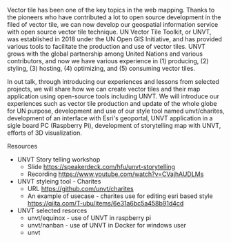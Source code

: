 Vector tile has been one of the key topics in the web mapping. Thanks to the pioneers who have contributed a lot to open source development in the filed of vector tile, we can now develop our geospatial information service with open source vector tile technique. 
UN Vector Tile Toolkit, or UNVT, was established in 2018 under the UN Open GIS Initiative, and has provided various tools to facilitate the production and use of vector tiles. UNVT grows with the global partnership among United Nations and various contributors, and now we have various experience in (1) producing, (2) styling, (3) hosting, (4) optimizing, and (5) consuming vector tiles.

In out talk, through introducing our experiences and lessons from selected projects, we will share how we can create vector tiles and their map application using open-source tools including UNVT. 
We will introduce our experiences such as vector tile production and update of the whole globe for UN purpose, development and use of our style tool named unvt/charites, development of an interface with Esri's geoportal, UNVT application in a sigle board PC (Raspberry Pi), development of storytelling map with UNVT, efforts of 3D visualization.

Resources
- UNVT Story telling workshop
    - Slide https://speakerdeck.com/hfu/unvt-storytelling 
    - Recording https://www.youtube.com/watch?v=CVajhAUDLMs
- UNVT styleing tool - Charites
    - URL https://github.com/unvt/charites
    - An example of usecase - charites use for editing esri based style https://qiita.com/T-ubu/items/6e31a6bc5a458b91d4cd
- UNVT selected resorces
    - unvt/equinox - use of UNVT in raspberry pi 
    - unvt/nanban - use of UNVT in Docker for windows user
    - unvt
